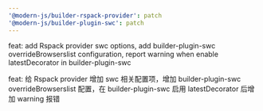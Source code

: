 ```yaml
---
'@modern-js/builder-rspack-provider': patch
'@modern-js/builder-plugin-swc': patch
---
```


feat: add Rspack provider swc options, add builder-plugin-swc overrideBrowserslist configuration, report warning when enable latestDecorator in builder-plugin-swc

feat: 给 Rspack provider 增加 swc 相关配置项，增加 builder-plugin-swc overrideBrowserslist 配置，在 builder-plugin-swc 启用 latestDecorator 后增加 warning 报错
